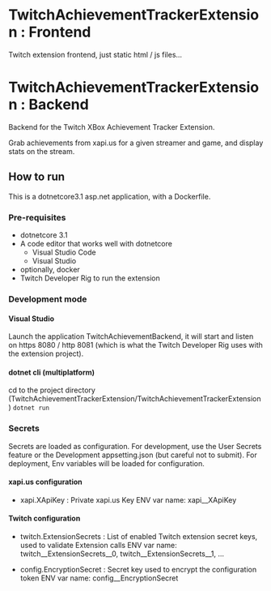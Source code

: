 # TwitchAchievementTrackerExtension : Frontend

Twitch extension frontend, just static html / js files...

# TwitchAchievementTrackerExtension : Backend
Backend for the Twitch XBox Achievement Tracker Extension.

Grab achievements from xapi.us for a given streamer and game, and display stats on the stream.

## How to run
This is a dotnetcore3.1 asp.net application, with a Dockerfile.

### Pre-requisites
- dotnetcore 3.1
- A code editor that works well with dotnetcore
  - Visual Studio Code
  - Visual Studio
- optionally, docker
- Twitch Developer Rig to run the extension

### Development mode
#### Visual Studio
Launch the application TwitchAchievementBackend, it will start and listen on https 8080 / http 8081 (which is what the Twitch Developer Rig uses with the extension project).

#### dotnet cli (multiplatform)

cd to the project directory (TwitchAchievementTrackerExtension/TwitchAchievementTrackerExtension)
`dotnet run` 

### Secrets
Secrets are loaded as configuration.
For development, use the User Secrets feature or the Development appsetting.json (but careful not to submit).
For deployment, Env variables will be loaded for configuration.

#### xapi.us configuration
- xapi.XApiKey : Private xapi.us Key
  ENV var name: xapi__XApiKey

#### Twitch configuration
- twitch.ExtensionSecrets : List of enabled Twitch extension secret keys, used to validate Extension calls
  ENV var name: twitch__ExtensionSecrets__0, twitch__ExtensionSecrets__1, ...
  
- config.EncryptionSecret : Secret key used to encrypt the configuration token
  ENV var name: config__EncryptionSecret
